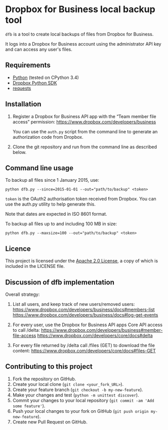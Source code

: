 # Dropbox for Business local backup tool

`dfb` is a tool to create local backups of files from Dropbox for Business.

It logs into a Dropbox for Business account using the administrator API key
and can access any user's files.

## Requirements

 * [Python](https://www.python.org/downloads) (tested on CPython 3.4)
 * [Dropbox Python SDK](https://www.dropbox.com/developers/core/sdks/python)
 * [requests](http://docs.python-requests.org/)

## Installation

1. Register a Dropbox for Business API app with the “Team member file access”
   permission:
   https://www.dropbox.com/developers/business

   You can use the `auth.py` script from the command line to generate an
   authorization code from Dropbox.

2. Clone the git repository and run from the command line as described below.

## Command line usage

To backup all files since 1 January 2015, use:

`python dfb.py --since=2015-01-01 --out="path/to/backup" <token>`

`token` is the OAuth2 authorisation token received from Dropbox. You can use
the auth.py utility to help generate this.

Note that dates are expected in ISO 8601 format.

To backup all files up to and including 100 MB in size:

`python dfb.py --maxsize=100 --out="path/to/backup" <token>`

## Licence

This project is licensed under the
[Apache 2.0 License](https://www.apache.org/licenses/LICENSE-2.0), a copy of
which is included in the LICENSE file.

## Discussion of dfb implementation

Overall strategy:

1. List all users, and keep track of new users/removed users:
   https://www.dropbox.com/developers/business/docs#members-list
   https://www.dropbox.com/developers/business/docs#log-get-events

2. For every user, use the Dropbox for Business API apps Core API access to
   call /delta:
   https://www.dropbox.com/developers/business#member-file-access
   https://www.dropbox.com/developers/core/docs#delta

3. For every file returned by /delta call /files (GET) to download the file
   content:
   https://www.dropbox.com/developers/core/docs#files-GET


## Contributing to this project

1. Fork the repository on GitHub.
2. Create your local clone (`git clone <your_fork_URL>`).
3. Create your feature branch (`git checkout -b my-new-feature`).
4. Make your changes and test (`python -m unittest discover`).
5. Commit your changes to your local repository
   (`git commit -am 'Add some feature'`).
6. Push your local changes to your fork on GitHub
   (`git push origin my-new-feature`).
7. Create new Pull Request on GitHub.
